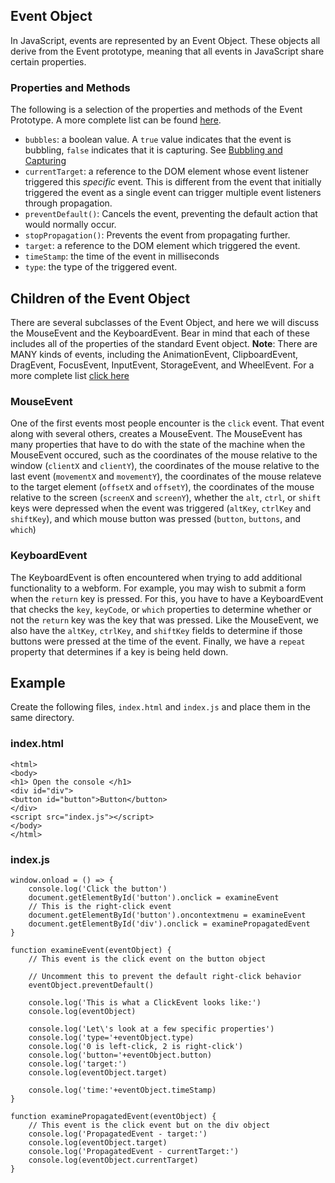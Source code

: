 ## Event Object
In JavaScript, events are represented by an Event Object. These objects all derive from the Event prototype, meaning that all events in JavaScript share certain properties.

### Properties and Methods
The following is a selection of the properties and methods of the Event Prototype. A more complete list can be found [here](https://www.w3schools.com/jsref/obj_event.asp).
* `bubbles`: a boolean value. A `true` value indicates that the event is bubbling, `false` indicates that it is capturing. See [Bubbling and Capturing](./bubbling-capturing.md) 
* `currentTarget`: a reference to the DOM element whose event listener triggered this *specific* event. This is different from the event that initially triggered the event as a single event can trigger multiple event listeners through propagation.
* `preventDefault()`: Cancels the event, preventing the default action that would normally occur.
* `stopPropagation()`: Prevents the event from propagating further.
* `target`: a reference to the DOM element which triggered the event.
* `timeStamp`: the time of the event in milliseconds
* `type`: the type of the triggered event.

## Children of the Event Object
There are several subclasses of the Event Object, and here we will discuss the MouseEvent and the KeyboardEvent. Bear in mind that each of these includes all of the properties of the standard Event object. **Note**: There are MANY kinds of events, including the AnimationEvent, ClipboardEvent, DragEvent, FocusEvent, InputEvent, StorageEvent, and WheelEvent. For a more complete list [click here](https://www.w3schools.com/jsref/obj_events.asp)

### MouseEvent
One of the first events most people encounter is the `click` event. That event along with several others, creates a MouseEvent. The MouseEvent has many properties that have to do with the state of the machine when the MouseEvent occured, such as the coordinates of the mouse relative to the window (`clientX` and `clientY`), the coordinates of the mouse relative to the last event (`movementX` and `movementY`), the coordinates of the mouse relateve to the target element (`offsetX` and `offsetY`), the coordinates of the mouse relative to the screen (`screenX` and `screenY`), whether the `alt`, `ctrl`, or `shift` keys were depressed when the event was triggered (`altKey`, `ctrlKey` and `shiftKey`), and which mouse button was pressed (`button`, `buttons`, and `which`)
### KeyboardEvent
The KeyboardEvent is often encountered when trying to add additional functionality to a webform. For example, you may wish to submit a form when the `return` key is pressed. For this, you have to have a KeyboardEvent that checks the `key`, `keyCode`, or `which` properties to determine whether or not the `return` key was the key that was pressed. Like the MouseEvent, we also have the `altKey`, `ctrlKey`, and `shiftKey` fields to determine if those buttons were pressed at the time of the event. Finally, we have a `repeat` property that determines if a key is being held down.


## Example
Create the following files, `index.html` and `index.js` and place them in the same directory.
### index.html

```
<html>
<body>
<h1> Open the console </h1>
<div id="div">
<button id="button">Button</button>
</div>
<script src="index.js"></script>
</body>
</html>
```

### index.js

```
window.onload = () => {
	console.log('Click the button')
	document.getElementById('button').onclick = examineEvent
	// This is the right-click event
	document.getElementById('button').oncontextmenu = examineEvent
	document.getElementById('div').onclick = examinePropagatedEvent
}

function examineEvent(eventObject) {
	// This event is the click event on the button object
	
	// Uncomment this to prevent the default right-click behavior
	eventObject.preventDefault()

	console.log('This is what a ClickEvent looks like:')
	console.log(eventObject)
	
	console.log('Let\'s look at a few specific properties')
	console.log('type='+eventObject.type)
	console.log('0 is left-click, 2 is right-click')
	console.log('button='+eventObject.button)
	console.log('target:')
	console.log(eventObject.target)
	
	console.log('time:'+eventObject.timeStamp)
}

function examinePropagatedEvent(eventObject) {
	// This event is the click event but on the div object
	console.log('PropagatedEvent - target:')
	console.log(eventObject.target)
	console.log('PropagatedEvent - currentTarget:')
	console.log(eventObject.currentTarget)
}
```